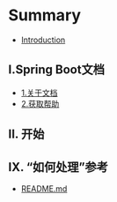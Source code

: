 # Summary

* [Introduction](README.md)

## I.Spring Boot文档

* [1.关于文档](ispring-bootwen-dang/1guan-yu-wen-dang.md)
* [2.获取帮助](ispring-bootwen-dang/2huo-qu-bang-zhu.md)

## II. 开始

## IX. “如何处理”参考

* [README.md](ix-201c-ru-he-chu-li-201d-can-kao/readmemd.md)


